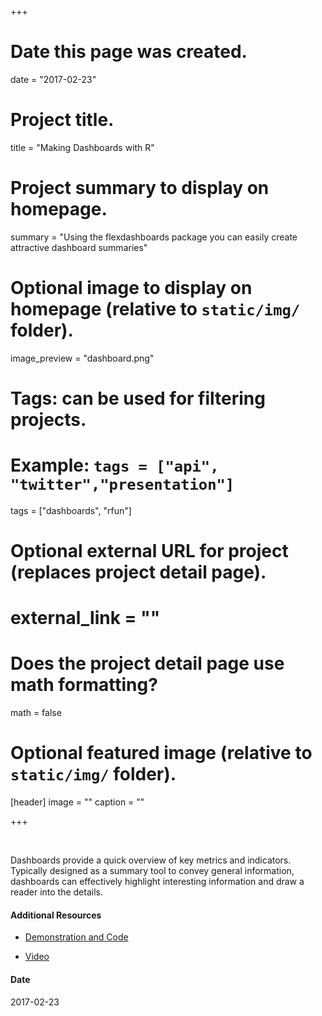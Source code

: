 +++
# Date this page was created.
date = "2017-02-23"

# Project title.
title = "Making Dashboards with R"

# Project summary to display on homepage.
summary = "Using the flexdashboards package you can easily create attractive dashboard summaries"

# Optional image to display on homepage (relative to `static/img/` folder).
image_preview = "dashboard.png"

# Tags: can be used for filtering projects.
# Example: `tags = ["api", "twitter","presentation"]`
tags = ["dashboards", "rfun"]

# Optional external URL for project (replaces project detail page).
# external_link = ""

# Does the project detail page use math formatting?
math = false

# Optional featured image (relative to `static/img/` folder).
[header]
image = ""
caption = ""

+++

&nbsp;

Dashboards provide a quick overview of key metrics and indicators.  Typically designed as a summary tool to convey general information, 
dashboards can effectively highlight interesting information and draw a reader into the details.  

#### Additional Resources

- [Demonstration and Code](/project/custom/flexdashboard/)

- [Video](http://library.capture.duke.edu/Panopto/Pages/Viewer.aspx?id=3e301f74-332a-403f-a0f8-b41e19d2822f)

#### Date
2017-02-23

